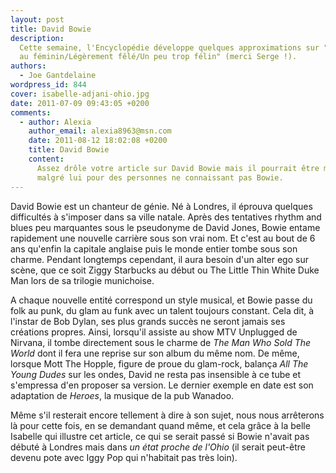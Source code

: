 ```yaml
---
layout: post
title: David Bowie
description:
  Cette semaine, l'Encyclopédie développe quelques approximations sur "Un mâle
  au féminin/Légèrement fêlé/Un peu trop félin" (merci Serge !).
authors:
  - Joe Gantdelaine
wordpress_id: 844
cover: isabelle-adjani-ohio.jpg
date: 2011-07-09 09:43:05 +0200
comments:
  - author: Alexia
    author_email: alexia8963@msn.com
    date: 2011-08-12 18:02:08 +0200
    title: David Bowie
    content:
      Assez drôle votre article sur David Bowie mais il pourrait être mensonger
      malgré lui pour des personnes ne connaissant pas Bowie.
---
```


David Bowie est un chanteur de génie. Né à Londres, il éprouva quelques
difficultés à s'imposer dans sa ville natale. Après des tentatives rhythm and
blues peu marquantes sous le pseudonyme de David Jones, Bowie entame rapidement
une nouvelle carrière sous son vrai nom. Et c'est au bout de 6 ans qu'enfin la
capitale anglaise puis le monde entier tombe sous son charme. Pendant longtemps
cependant, il aura besoin d'un alter ego sur scène, que ce soit Ziggy Starbucks
au début ou The Little Thin White Duke Man lors de sa trilogie munichoise.

A chaque nouvelle entité correspond un style musical, et Bowie passe du folk au
punk, du glam au funk avec un talent toujours constant. Cela dit, à l'instar de
Bob Dylan, ses plus grands succès ne seront jamais ses créations propres. Ainsi,
lorsqu'il assiste au show MTV Unplugged de Nirvana, il tombe directement sous le
charme de _The Man Who Sold The World_ dont il fera une reprise sur son album du
même nom. De même, lorsque Mott The Hopple, figure de proue du glam-rock,
balança _All The Young Dudes_ sur les ondes, David ne resta pas insensible à ce
tube et s'empressa d'en proposer sa version. Le dernier exemple en date est son
adaptation de _Heroes_, la musique de la pub Wanadoo.

Même s'il resterait encore tellement à dire à son sujet, nous nous arrêterons là
pour cette fois, en se demandant quand même, et cela grâce à la belle Isabelle
qui illustre cet article, ce qui se serait passé si Bowie n'avait pas débuté à
Londres mais dans _un état proche de l'Ohio_ (il serait peut-être devenu pote
avec Iggy Pop qui n'habitait pas très loin).
